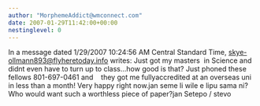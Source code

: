 ```yaml
---
author: "MorphemeAddict@wmconnect.com"
date: 2007-01-29T11:42:00+00:00
nestinglevel: 0
---
```

In a message dated 1/29/2007 10:24:56 AM Central Standard Time, [skye-ollmann893@flyheretoday.info](mailto://skye-ollmann893@flyheretoday.info) writes:
Just got my masters  in Science and didnt even have to turn up to class...how good is that? Just phoned these fellows 801-697-0461 and    they got me fullyaccredited at an overseas uni in less than a month! Very happy right now.jan seme li wile e lipu sama ni?Who would want such a worthless piece of paper?jan Setepo / stevo